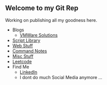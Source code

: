 ## Welcome to my Git Rep

Working on publishing all my goodness here.

- Blogs
  - [VMWare Solutions](https://mlwiles.github.io/vmwaresolutions/)
- [Script Library](https://github.com/mlwiles/scripts)
- [Web Stuff](https://github.com/mlwiles/www)
- [Command Notes](https://github.com/mlwiles/commando)
- [Misc Stuff](https://github.com/mlwiles/stuff)
- [Leetcode](https://github.com/mlwiles/leetcode)
- Find Me
  - [LinkedIn](https://www.linkedin.com/in/mlwiles/)
  - I dont do much Social Media anymore ...